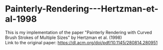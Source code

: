 # Painterly-Rendering---Hertzman-et-al-1998

This is my implementation of the paper "Painterly Rendering with Curved Brush Strokes of Multiple Sizes" by Hertzman et al. (1998)\
Link to the original paper: https://dl.acm.org/doi/pdf/10.1145/280814.280951
